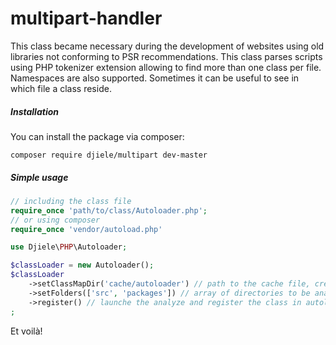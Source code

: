 # multipart-handler
This class became necessary during the development of websites using old libraries not conforming to PSR recommendations. This class parses scripts using PHP tokenizer extension allowing to find more than one class per file. Namespaces are also supported. Sometimes it can be useful to see in which file a class reside.

##### Installation

You can install the package via composer:

```
composer require djiele/multipart dev-master
```

##### Simple usage


```php
// including the class file
require_once 'path/to/class/Autoloader.php';
// or using composer
require_once 'vendor/autoload.php'

use Djiele\PHP\Autoloader;

$classLoader = new Autoloader();
$classLoader
    ->setClassMapDir('cache/autoloader') // path to the cache file, created if not exists
    ->setFolders(['src', 'packages']) // array of directories to be analized
    ->register() // launche the analyze and register the class in autoload chain
;
```
Et voilà!

